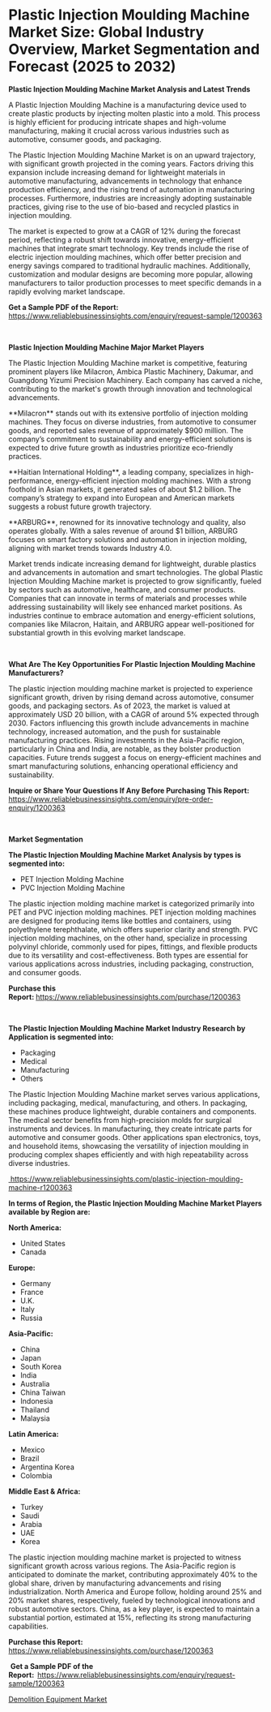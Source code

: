 <p><h1>Plastic Injection Moulding Machine Market Size: Global Industry Overview, Market Segmentation and Forecast (2025 to 2032)</h1></p><p><strong>Plastic Injection Moulding Machine Market Analysis and Latest Trends</strong></p>
<p><p>A Plastic Injection Moulding Machine is a manufacturing device used to create plastic products by injecting molten plastic into a mold. This process is highly efficient for producing intricate shapes and high-volume manufacturing, making it crucial across various industries such as automotive, consumer goods, and packaging.</p><p>The Plastic Injection Moulding Machine Market is on an upward trajectory, with significant growth projected in the coming years. Factors driving this expansion include increasing demand for lightweight materials in automotive manufacturing, advancements in technology that enhance production efficiency, and the rising trend of automation in manufacturing processes. Furthermore, industries are increasingly adopting sustainable practices, giving rise to the use of bio-based and recycled plastics in injection moulding.</p><p>The market is expected to grow at a CAGR of 12% during the forecast period, reflecting a robust shift towards innovative, energy-efficient machines that integrate smart technology. Key trends include the rise of electric injection moulding machines, which offer better precision and energy savings compared to traditional hydraulic machines. Additionally, customization and modular designs are becoming more popular, allowing manufacturers to tailor production processes to meet specific demands in a rapidly evolving market landscape.</p></p>
<p><strong>Get a Sample PDF of the Report:&nbsp;</strong> <a href="https://www.reliablebusinessinsights.com/enquiry/request-sample/1200363?utm_campaign=2224&utm_medium=2&utm_source=Github&utm_content=ia&utm_term=08042025&utm_id=plastic-injection-moulding-machine">https://www.reliablebusinessinsights.com/enquiry/request-sample/1200363</a></p>
<p>&nbsp;</p>
<p><strong>Plastic Injection Moulding Machine Major Market Players</strong></p>
<p><p>The Plastic Injection Moulding Machine market is competitive, featuring prominent players like Milacron, Ambica Plastic Machinery, Dakumar, and Guangdong Yizumi Precision Machinery. Each company has carved a niche, contributing to the market's growth through innovation and technological advancements.</p><p>**Milacron** stands out with its extensive portfolio of injection molding machines. They focus on diverse industries, from automotive to consumer goods, and reported sales revenue of approximately $900 million. The company’s commitment to sustainability and energy-efficient solutions is expected to drive future growth as industries prioritize eco-friendly practices.</p><p>**Haitian International Holding**, a leading company, specializes in high-performance, energy-efficient injection molding machines. With a strong foothold in Asian markets, it generated sales of about $1.2 billion. The company’s strategy to expand into European and American markets suggests a robust future growth trajectory.</p><p>**ARBURG**, renowned for its innovative technology and quality, also operates globally. With a sales revenue of around $1 billion, ARBURG focuses on smart factory solutions and automation in injection molding, aligning with market trends towards Industry 4.0.</p><p>Market trends indicate increasing demand for lightweight, durable plastics and advancements in automation and smart technologies. The global Plastic Injection Moulding Machine market is projected to grow significantly, fueled by sectors such as automotive, healthcare, and consumer products. Companies that can innovate in terms of materials and processes while addressing sustainability will likely see enhanced market positions. As industries continue to embrace automation and energy-efficient solutions, companies like Milacron, Haitain, and ARBURG appear well-positioned for substantial growth in this evolving market landscape.</p></p>
<p>&nbsp;</p>
<p><strong>What Are The Key Opportunities For Plastic Injection Moulding Machine Manufacturers?</strong></p>
<p><p>The plastic injection moulding machine market is projected to experience significant growth, driven by rising demand across automotive, consumer goods, and packaging sectors. As of 2023, the market is valued at approximately USD 20 billion, with a CAGR of around 5% expected through 2030. Factors influencing this growth include advancements in machine technology, increased automation, and the push for sustainable manufacturing practices. Rising investments in the Asia-Pacific region, particularly in China and India, are notable, as they bolster production capacities. Future trends suggest a focus on energy-efficient machines and smart manufacturing solutions, enhancing operational efficiency and sustainability.</p></p>
<p><strong>Inquire or Share Your Questions If Any Before Purchasing This Report:</strong> <a href="https://www.reliablebusinessinsights.com/enquiry/pre-order-enquiry/1200363?utm_campaign=2224&utm_medium=2&utm_source=Github&utm_content=ia&utm_term=08042025&utm_id=plastic-injection-moulding-machine">https://www.reliablebusinessinsights.com/enquiry/pre-order-enquiry/1200363</a></p>
<p>&nbsp;</p>
<p><strong>Market Segmentation</strong></p>
<p><strong>The Plastic Injection Moulding Machine Market Analysis by types is segmented into:</strong></p>
<p><ul><li>PET Injection Molding Machine</li><li>PVC Injection Molding Machine</li></ul></p>
<p><p>The plastic injection molding machine market is categorized primarily into PET and PVC injection molding machines. PET injection molding machines are designed for producing items like bottles and containers, using polyethylene terephthalate, which offers superior clarity and strength. PVC injection molding machines, on the other hand, specialize in processing polyvinyl chloride, commonly used for pipes, fittings, and flexible products due to its versatility and cost-effectiveness. Both types are essential for various applications across industries, including packaging, construction, and consumer goods.</p></p>
<p><strong>Purchase this Report:&nbsp;</strong><a href="https://www.reliablebusinessinsights.com/purchase/1200363?utm_campaign=2224&utm_medium=2&utm_source=Github&utm_content=ia&utm_term=08042025&utm_id=plastic-injection-moulding-machine">https://www.reliablebusinessinsights.com/purchase/1200363</a></p>
<p>&nbsp;</p>
<p><strong>The Plastic Injection Moulding Machine Market Industry Research by Application is segmented into:</strong></p>
<p><ul><li>Packaging</li><li>Medical</li><li>Manufacturing</li><li>Others</li></ul></p>
<p><p>The Plastic Injection Moulding Machine market serves various applications, including packaging, medical, manufacturing, and others. In packaging, these machines produce lightweight, durable containers and components. The medical sector benefits from high-precision molds for surgical instruments and devices. In manufacturing, they create intricate parts for automotive and consumer goods. Other applications span electronics, toys, and household items, showcasing the versatility of injection moulding in producing complex shapes efficiently and with high repeatability across diverse industries.</p></p>
<p><a href="https://www.reliablebusinessinsights.com/plastic-injection-moulding-machine-r1200363?utm_campaign=2224&utm_medium=2&utm_source=Github&utm_content=ia&utm_term=08042025&utm_id=plastic-injection-moulding-machine">&nbsp;https://www.reliablebusinessinsights.com/plastic-injection-moulding-machine-r1200363</a></p>
<p><strong>In terms of Region, the Plastic Injection Moulding Machine Market Players available by Region are:</strong></p>
<p>
    <p> <strong> North America: </strong>
        <ul>
            <li>United States</li>
            <li>Canada</li>
        </ul>
        </p> 
    <p> <strong> Europe: </strong>
        <ul>
            <li>Germany</li>
            <li>France</li>
            <li>U.K.</li>
            <li>Italy</li>
            <li>Russia</li>
        </ul>
        </p> 
    <p> <strong> Asia-Pacific: </strong>
        <ul>
            <li>China</li>
            <li>Japan</li>
            <li>South Korea</li>
            <li>India</li>
            <li>Australia</li>
            <li>China Taiwan</li>
            <li>Indonesia</li>
            <li>Thailand</li>
            <li>Malaysia</li>
        </ul>
        </p> 
    <p> <strong> Latin America: </strong>
        <ul>
            <li>Mexico</li>
            <li>Brazil</li>
            <li>Argentina Korea</li>
            <li>Colombia</li>
        </ul>
        </p> 
    <p> <strong> Middle East & Africa: </strong>
        <ul>
            <li>Turkey</li>
            <li>Saudi</li>
            <li>Arabia</li>
            <li>UAE</li>
            <li>Korea</li>
        </ul>
    </p>
    </p>
<p><p>The plastic injection moulding machine market is projected to witness significant growth across various regions. The Asia-Pacific region is anticipated to dominate the market, contributing approximately 40% to the global share, driven by manufacturing advancements and rising industrialization. North America and Europe follow, holding around 25% and 20% market shares, respectively, fueled by technological innovations and robust automotive sectors. China, as a key player, is expected to maintain a substantial portion, estimated at 15%, reflecting its strong manufacturing capabilities.</p></p>
<p><strong>Purchase this Report: </strong><a href="https://www.reliablebusinessinsights.com/purchase/1200363?utm_campaign=2224&utm_medium=2&utm_source=Github&utm_content=ia&utm_term=08042025&utm_id=plastic-injection-moulding-machine">https://www.reliablebusinessinsights.com/purchase/1200363</a></p>
<p>&nbsp;<strong>Get a Sample PDF of the Report:&nbsp;&nbsp;</strong><a href="https://www.reliablebusinessinsights.com/enquiry/request-sample/1200363?utm_campaign=2224&utm_medium=2&utm_source=Github&utm_content=ia&utm_term=08042025&utm_id=plastic-injection-moulding-machine">https://www.reliablebusinessinsights.com/enquiry/request-sample/1200363</a></p>
<p><strong></strong></p>
<p><p><a href="https://github.com/irfadac/Market-Research-Report-List-5/blob/main/demolition-equipment-market.md?utm_campaign=2224&utm_medium=2&utm_source=Github&utm_content=ia&utm_term=08042025&utm_id=plastic-injection-moulding-machine">Demolition Equipment Market</a></p></p>